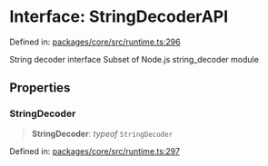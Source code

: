 # Interface: StringDecoderAPI

Defined in: [packages/core/src/runtime.ts:296](https://github.com/vdeantoni/unblessed/blob/alpha/packages/core/src/runtime.ts#L296)

String decoder interface
Subset of Node.js string_decoder module

## Properties

### StringDecoder

> **StringDecoder**: _typeof_ `StringDecoder`

Defined in: [packages/core/src/runtime.ts:297](https://github.com/vdeantoni/unblessed/blob/alpha/packages/core/src/runtime.ts#L297)

